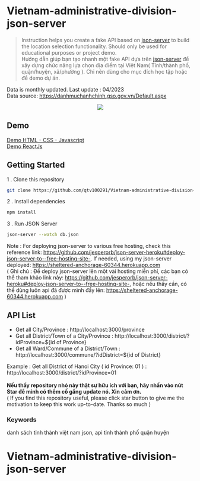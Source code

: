 # Vietnam-administrative-division-json-server

> Instruction helps you create a fake API based on [json-server](https://github.com/typicode/json-server) to build the location selection functionality. Should only be used for educational purposes or project demo.\
> Hướng dẫn giúp bạn tạo nhanh một fake API dựa trên [json-server](https://github.com/typicode/json-server) để xây dựng chức năng lựa chọn địa điểm tại Việt Nam( Tỉnh/thành phố, quận/huyện, xã/phường ). Chỉ nên dùng cho mục đích học tập hoặc để demo dự án.

Data is monthly updated. Last update : 04/2023\
Data source: https://danhmuchanhchinh.gso.gov.vn/Default.aspx

<div align="center"><img src='https://res.cloudinary.com/dqfemw7l4/image/upload/v1682758791/stuff/ezgif.com-video-to-gif_vlii0x.gif'></div>

## Demo

[Demo HTML - CSS - Javascript](https://codepen.io/qtv10291/pen/QWNxWer)
<br>
[Demo ReactJs](https://codepen.io/qtv10291/pen/gOdNgNo)

## Getting Started

1 . Clone this repository

```bash
git clone https://github.com/qtv100291/Vietnam-administrative-division-json-server.git
```

2 . Install dependencies

```bash
npm install
```

3 . Run JSON Server

```bash
json-server --watch db.json
```

Note : For deploying json-server to various free hosting, check this reference link:
https://github.com/jesperorb/json-server-heroku#deploy-json-server-to--free-hosting-site-. If needed, using my json-server deployed: https://sheltered-anchorage-60344.herokuapp.com <br>
( Ghi chú : Để deploy json-server lên một vài hosting miễn phí, các bạn có thể tham khảo link này: https://github.com/jesperorb/json-server-heroku#deploy-json-server-to--free-hosting-site-, hoặc nếu thấy cần, có thể dùng luôn api đã được mình đẩy lên: https://sheltered-anchorage-60344.herokuapp.com )

## API List

- Get all City/Province : http://localhost:3000/province
- Get all District/Town of a City/Province : http://localhost:3000/district/?idProvince=${id of Province}
- Get all Ward/Commune of a District/Town : http://localhost:3000/commune/?idDistrict=${id of District}

Example : Get all District of Hanoi City ( id Province: 01 ) : http://localhost:3000/district/?idProvince=01
<br>
<br>
<b>Nếu thấy repository nhỏ này thật sự hữu ích với bạn, hãy nhấn vào nút Star để mình có thêm cố gắng update nó. Xin cảm ơn.</b>
<br>
( If you find this repository useful, please click star button to give me the motivation to keep this work up-to-date. Thanks so much )
<br>

### Keywords

danh sách tỉnh thành việt nam json, api tỉnh thành phố quận huyện
# Vietnam-administrative-division-json-server
